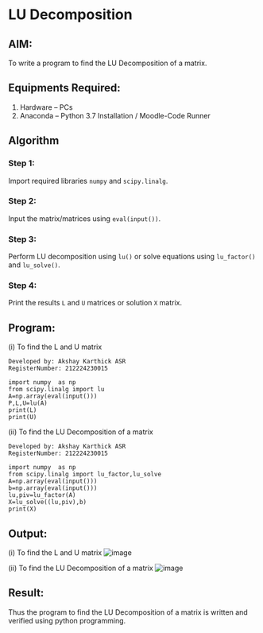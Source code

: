 # LU Decomposition 

## AIM:
To write a program to find the LU Decomposition of a matrix.

## Equipments Required:
1. Hardware – PCs
2. Anaconda – Python 3.7 Installation / Moodle-Code Runner

## Algorithm
### Step 1:  
Import required libraries `numpy` and `scipy.linalg`.  

### Step 2:  
Input the matrix/matrices using `eval(input())`.  

### Step 3:  
Perform LU decomposition using `lu()` or solve equations using `lu_factor()` and `lu_solve()`.  

### Step 4:  
Print the results `L` and `U` matrices or solution `X` matrix.  

## Program:
(i) To find the L and U matrix
```
Developed by: Akshay Karthick ASR
RegisterNumber: 212224230015
```
```
import numpy  as np
from scipy.linalg import lu
A=np.array(eval(input()))
P,L,U=lu(A)
print(L)
print(U)
```
(ii) To find the LU Decomposition of a matrix
```
Developed by: Akshay Karthick ASR
RegisterNumber: 212224230015
```
```
import numpy  as np
from scipy.linalg import lu_factor,lu_solve
A=np.array(eval(input()))
b=np.array(eval(input()))
lu,piv=lu_factor(A)
X=lu_solve((lu,piv),b)
print(X)
```

## Output:
(i) To find the L and U matrix
![image](https://github.com/user-attachments/assets/8f776848-dea5-4201-8081-c573fdec008b)

(ii) To find the LU Decomposition of a matrix
![image](https://github.com/user-attachments/assets/0bdd1575-55ea-44ac-bace-14ded0ec5511)



## Result:
Thus the program to find the LU Decomposition of a matrix is written and verified using python programming.

